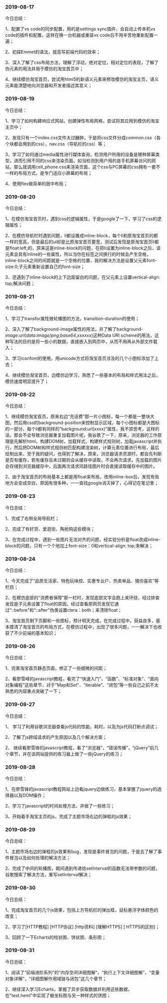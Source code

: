 ### 2019-08-17 

今日总结：

1、配置了vs code的同步配置，用的是settings sync插件，会自动上传本机vs code的插件和配置，这样在换一台机器或重装vs code后不用辛苦地重新配置一遍；

2、初探Emmet的语法，提高写前端代码的效率；

3、深入了解了css布局方法，理解了浮动，绝对定位，相对定位的表现，了解了伪元素的用法并用于模仿的淘宝首页中；

4、继续模仿淘宝首页，尝试用html5的新语义元素来修改模仿的淘宝主页，语义元素能清楚地向浏览器和开发者描述其意义；



### 2019-08-19 

今日总结：

1、学习了如何构建响应式网站，创建弹性布局网格，尝试将其应用到模仿的淘宝主页中；

2、发现只有一个index.css文件太过臃肿，于是将css文件分成common.css（各个块都会用到的css），nav.css（导航栏的css）等；

3、学习了如何通过media属性进行媒体查询，检测用户所用的设备是哪种屏幕类型，进而引用不同的css来渲染页面，如当检测到用户用的是手机屏幕访问的网站，那么就调用cell_phone.css来渲染页面，这个css与PC屏幕的css拥有一套不一样的布局方式，是专门适应小屏幕的布局；

4、使用flex做简单的居中布局；



### 2019-08-20

今日总结：

1、在模仿淘宝首页时，遇到css的逻辑属性，于是google了一下，学习了css的逻辑属性；

2、在模仿导航栏时遇到问题，li都设置成inline-block，每个li和原淘宝首页的都一样的宽高，但是最后的ul却是比原淘宝首页要宽，测试后发现是原淘宝首页li都是float:left;的，原来这是inline-block的问题，在把li设置为inline-block之后，该元素会具有inline的一些属性，所以当你在标签之间换行的时候会产生空格，inline-block之间的间距就是一个空格的位置，我的解决方法是设置父元素font-size:0;子元素重新设置自己的font-size；

3、还遇到了inline-block的上下边距留白的问题，在父元素上设置vertical-align: top;解决问题；



### 2019-08-21

今日总结：

1、学习了transfor属性做轮播图的方法，transition-duration的使用；

2、深入了解了background-image属性的用法，并了解了background-*image:url*(*data:image/png*;*base64*,xxxxxx)这种Data URI scheme的用法，这种写法的目的是将一些小的数据，直接嵌入到网页中，从而不用再从外部文件载入；

3、学习iconfont的使用，用unicode方式将淘宝首页涉及的几个小图标添加了上去；

4、继续模仿淘宝首页，边模仿边学习，熟悉了一些基本的布局和样式用法之后，模仿速度明显提升了；



### 2019-08-22

今日总结：

1、继续模仿淘宝首页，原来右边“充话费”那一片小图标，每一个都是一整块大图，然后用css的background-position来控制显示区域，每个小图标都是大图标的一部分，每个li都有同样的“background:url(xxxx)”属性，我不禁思考，这样的话，那会不会导致浏览器重复加载图片呢，我谷歌了一下，原来，浏览器的工作原理是先解析html，构建DOM树，加载样式，构建样式规则树，加载javascript并执行，然后把DOM树和样式规则树匹配构建渲染树，计算元素位置进行布局，最后绘制出来，至于我的疑问，也得到了解决，原来，浏览器请求资源时，都会先判断是否有缓存，若有缓存且未过期则会从缓存中读取，不会再次请求。先加载的图片会存储到浏览器缓存中，后面再次请求同路径图片时会直接读取缓存中的图片。

2、由于淘宝首页的布局基本上都是用float来布局，改用inline-box后，发现有些地方会变成空白，原因有很多种，一一查找google消灭掉了，心得记在笔记里；



### 2019-08-23

今日总结：

1、完成了右侧全局导航栏；

2、完成了有好货、爱逛街、陶抢购这些模块；

3、在完成过程中，遇到一些图片无法对齐的问题，经实验分析是float改成inline-block的问题，只有一个个地加上font-size：0和vertical-align: top;来解决；



### 2019-08-24

今日总结：

1、今天完成了“品质生活家、特色玩味控、实惠专业户、热卖单品、猜你喜欢”等栏目；

2、在模仿底部的“消费者保障”那一栏时，发现底部文字会跑上来环绕，经过排查发现是子元素设置了float的原因，经过查看原网页发现它通过"::before"和"::after"伪类设置clera：both；来清除float；

3、淘宝首页剩下页脚和一些图标，预计明天完成，在完成过程中，获益良多，基本摸清了淘宝首页的布局方式，在模仿过程中，出现了很多问题，一一解决下也收获了不少前端的基本知识；



### 2019-08-26

今日总结：

1、完善淘宝首页静态页面，修正了一些细微的间距；

2、看廖雪峰的javascript教程，看完了“快速入门”、“函数”、“标准对象”、“面向对象编程”这些章节，对于"Map和Set"、“iterable”、“闭包”等一些自己之前不太熟悉的内容重点突破了一下；



### 2019-08-27

今日总结：

1、 学习了利用谷歌浏览器查看js代码的性能，耗时，以及为js代码打断点调试；

2、了解了js跨域请求的产生原因以及几个解决方案；

2、 继续看廖雪锋的javascript教程，看了“浏览器”，“错误传播”，“jQuery”前几个章节，并在该网站提供的练习器上做了一些jQuery的练习；



### 2019-08-28

今日总结：

1、在廖雪锋的javascript教程网站上边看jquery边做练习，基本掌握了jquery的选择器以及DOM操作；

2、学习了javascript的时间处理方法，并做了一些练习；

3、开始着手淘宝主页的js，完成了主题市场右边的弹框的js效果；



### 2019-08-29

今日总结：

1、主题市场右边的弹框的js效果有bug，发现是事件冒泡的问题，于是去了解了事件冒泡以及如何处理的解决方法；

2、完成了中间的轮播图，期间遇到传递给setInterval的函数无法带参数的问题，谷歌搜索了解决方法，重写setInterval解决；



### 2019-08-30

今日总结：

1、完成淘宝首页的几个js效果，包括上方导航栏的弹出框，鼠标悬浮字体颜色的改变；

2、学习了[HTTP教程]   [HTTP协议]   [http资料]   [理解HTTPS]  [ HTTPS的区别]；

3、回顾了一下Echarts的柱状图、饼状图、条形图；



### 2019-08-31

今日总结：

1、阅读了“前端进阶系列”的“内存空间详细图解”，“执行上下文详细图解”，“变量对象详解”，“详细图解作用域链与闭包”这几个章节；

2、继续深入学习Echarts，掌握了异步获取数据并利用这些数据，在"test.heml"中实现了极坐标图与另一种样式的饼图；